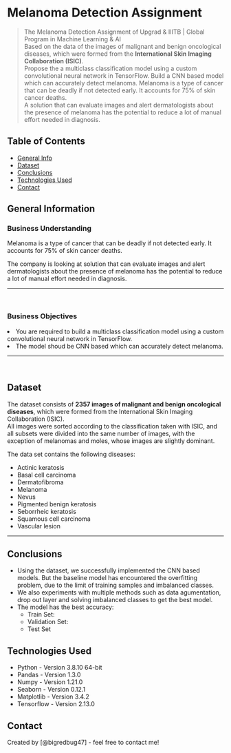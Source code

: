 # Melanoma Detection Assignment
>The Melanoma Detection Assignment of Upgrad &amp; IIITB | Global Program in Machine Learning &amp; AI <br>
> Based on the data of the images of malignant and benign oncological diseases, which were formed from the <b>International Skin Imaging Collaboration (ISIC)</b>. 
<br> Propose the a multiclass classification model using a custom convolutional neural network in TensorFlow. Build a CNN based model which can accurately detect melanoma. Melanoma is a type of cancer that can be deadly if not detected early. It accounts for 75% of skin cancer deaths. 
<br>A solution that can evaluate images and alert dermatologists about the presence of melanoma has the potential to reduce a lot of manual effort needed in diagnosis.


## Table of Contents
* [General Info](#general-information)
* [Dataset](#datasDet)
* [Conclusions](#conclusions)
* [Technologies Used](#technologies-used)
* [Contact](#contact)

## General Information

### <b>Business Understanding</b>

<p> Melanoma is a type of cancer that can be deadly if not detected early. It accounts for 75% of skin cancer deaths.
</p>
 

<p>
The company is looking at solution that can evaluate images and alert dermatologists about the presence of melanoma has the potential to reduce a lot of manual effort needed in diagnosis.
</p>
 

<hr>
<br>

### <b>Business Objectives</b>

<li>You are required to build a multiclass classification model using a custom convolutional neural network in TensorFlow.
<li> The model shoud be CNN based which can accurately detect melanoma.
</li>

<hr>
<br>

## Dataset
The dataset consists of <b>2357 images of malignant and benign oncological diseases</b>, which were formed from the International Skin Imaging Collaboration (ISIC). 
<br>All images were sorted according to the classification taken with ISIC, and all subsets were divided into the same number of images, with the exception of melanomas and moles, whose images are slightly dominant.

The data set contains the following diseases:
- Actinic keratosis
- Basal cell carcinoma
- Dermatofibroma
- Melanoma
- Nevus
- Pigmented benign keratosis
- Seborrheic keratosis
- Squamous cell carcinoma
- Vascular lesion

<hr>

## Conclusions
- Using the dataset, we successfully implemented the CNN based models. But the baseline model has encountered the overfitting problem, due to the limit of training samples and imbalanced classes.
- We also experiments with multiple methods such as data agumentation, drop out layer and solving imbalanced classes to get the best model.
- The model has the best accuracy:
    - Train Set:
    - Validation Set:
    - Test Set


## Technologies Used
- Python - Version 3.8.10 64-bit
- Pandas - Version 1.3.0
- Numpy - Version 1.21.0
- Seaborn - Version 0.12.1
- Matplotlib - Version 3.4.2
- Tensorflow - Version 2.13.0


## Contact
Created by [@bigredbug47] - feel free to contact me!